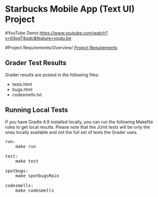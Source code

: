 # Starbucks Mobile App (Text UI) Project

#YouTube Demo
https://www.youtube.com/watch?v=tl3pqTjbxdc&feature=youtu.be

#Project Requirements/Overview/
[Project Requirements](https://github.com/derekraygao/starbucksapp/blob/master/Starbucks%20Mobile%20App%20-%20Project%20Requirements.pdf)


## Grader Test Results

Grader results are posted in the following files:

* tests.html
* bugs.html
* codesmells.txt

## Running Local Tests

If you have Gradle 4.9 installed locally, you can run the following Makefile rules to get local results.  Please note that the JUnit tests will be only the ones locally available and not the full set of tests the Grader uses.

<pre>
run:
    make run

test:
    make test

spotbugs:
    make spotbugsMain

codesmells:
    make codesmells
</pre>

